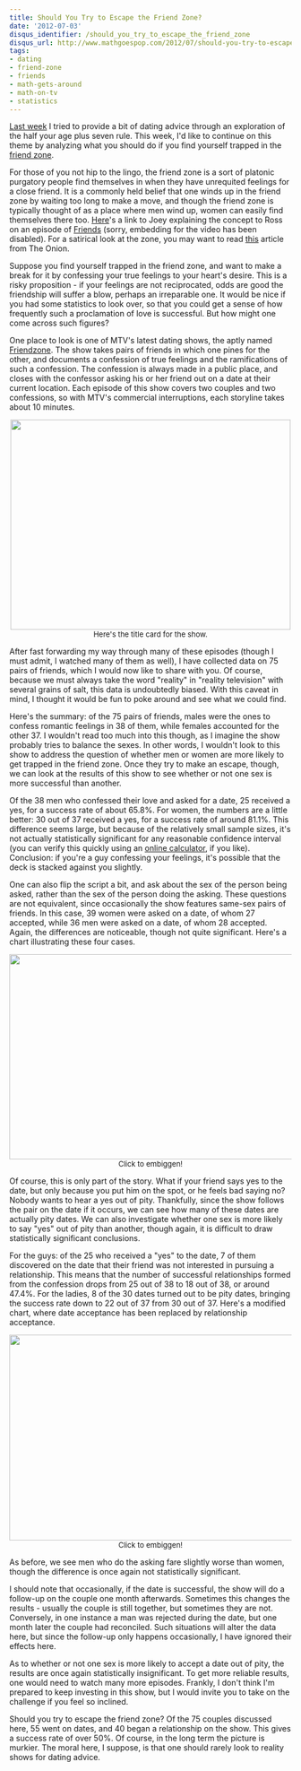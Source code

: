 ```yaml
---
title: Should You Try to Escape the Friend Zone?
date: '2012-07-03'
disqus_identifier: /should_you_try_to_escape_the_friend_zone
disqus_url: http://www.mathgoespop.com/2012/07/should-you-try-to-escape-the-friend-zone.html
tags:
- dating
- friend-zone
- friends
- math-gets-around
- math-on-tv
- statistics
---
```


<a href="http://www.mathgoespop.com/2012/06/a-rule-for-summer-lovin.html">Last week</a> I tried to provide a bit of dating advice through an exploration of the half your age plus seven rule.  This week, I'd like to continue on this theme by analyzing what you should do if you find yourself trapped in the <a href="http://en.wikipedia.org/wiki/Friend_zone">friend zone</a>.

For those of you not hip to the lingo, the friend zone is a sort of platonic purgatory people find themselves in when they have unrequited feelings for a close friend.  It is a commonly held belief that one winds up in the friend zone by waiting too long to make a move, and though the friend zone is typically thought of as a place where men wind up, women can easily find themselves there too.  <a href="http://www.youtube.com/watch?v=4pnMWvbFpS8">Here</a>'s a link to Joey explaining the concept to Ross on an episode of <a href="http://en.wikipedia.org/wiki/Friends">Friends</a> (sorry, embedding for the video has been disabled).  For a satirical look at the zone, you may want to read <a href="http://www.theonion.com/articles/but-if-we-started-dating-it-would-ruin-our-friends,11473/">this</a> article from The Onion.

Suppose you find yourself trapped in the friend zone, and want to make a break for it by confessing your true feelings to your heart's desire.  This is a risky proposition - if your feelings are not reciprocated, odds are good the friendship will suffer a blow, perhaps an irreparable one.  It would be nice if you had some statistics to look over, so that you could get a sense of how frequently such a proclamation of love is successful.  But how might one come across such figures?

One place to look is one of MTV's latest dating shows, the aptly named <a href="http://www.mtv.com/shows/friendzone/series.jhtml">Friendzone</a>.  The show takes pairs of friends in which one pines for the other, and documents a confession of true feelings and the ramifications of such a confession.  The confession is always made in a public place, and closes with the confessor asking his or her friend out on a date at their current location.  Each episode of this show covers two couples and two confessions, so with MTV's commercial interruptions, each storyline takes about 10 minutes.

<p style="text-align:center;font-size:small;"><a href="http://www.mtv.com/shows/friendzone/series.jhtml"><img class="size-full wp-image-2118" title="friendzone" src="http://www.mathgoespop.com/images/2012/07/friendzone_500x375.jpg" alt="" width="500" height="375" /></a><br>Here's the title card for the show.</p>

After fast forwarding my way through many of these episodes (though I must admit, I watched many of them as well), I have collected data on 75 pairs of friends, which I would now like to share with you.  Of course, because we must always take the word "reality" in "reality television" with several grains of salt, this data is undoubtedly biased.  With this caveat in mind, I thought it would be fun to poke around and see what we could find.

Here's the summary: of the 75 pairs of friends, males were the ones to confess romantic feelings in 38 of them, while females accounted for the other 37.  I wouldn't read too much into this though, as I imagine the show probably tries to balance the sexes.  In other words, I wouldn't look to this show to address the question of whether men or women are more likely to get trapped in the friend zone.  Once they try to make an escape, though, we can look at the results of this show to see whether or not one sex is more successful than another.

Of the 38 men who confessed their love and asked for a date, 25 received a yes, for a success rate of about 65.8%.  For women, the numbers are a little better: 30 out of 37 received a yes, for a success rate of around 81.1%.  This difference seems large, but because of the relatively small sample sizes, it's not actually statistically significant for any reasonable confidence interval (you can verify this quickly using an <a href="http://www.mccallum-layton.co.uk/stats/ZTestTwoTailSampleSize.aspx">online calculator</a>, if you like).  Conclusion: if you're a guy confessing your feelings, it's possible that the deck is stacked against you slightly.

One can also flip the script a bit, and ask about the sex of the person being asked, rather than the sex of the person doing the asking.  These questions are not equivalent, since occasionally the show features same-sex pairs of friends.  In this case, 39 women were asked on a date, of whom 27 accepted, while 36 men were asked on a date, of whom 28 accepted.  Again, the differences are noticeable, though not quite significant.  Here's a chart illustrating these four cases.

<p style="text-align:center;font-size:small;"><a href="http://www.mathgoespop.com/images/2012/07/Picture-12.png"><img class="size-full wp-image-2123" title="Date Accept/Reject Proportions" src="http://www.mathgoespop.com/images/2012/07/Picture-12.png" alt="" width="563" height="366" /></a><br>Click to embiggen!</p>

Of course, this is only part of the story.  What if your friend says yes to the date, but only because you put him on the spot, or he feels bad saying no?  Nobody wants to hear a yes out of pity.  Thankfully, since the show follows the pair on the date if it occurs, we can see how many of these dates are actually pity dates.  We can also investigate whether one sex is more likely to say "yes" out of pity than another, though again, it is difficult to draw statistically significant conclusions.

For the guys: of the 25 who received a "yes" to the date, 7 of them discovered on the date that their friend was not interested in pursuing a relationship.  This means that the number of successful relationships formed from the confession drops from 25 out of 38 to 18 out of 38, or around 47.4%.  For the ladies, 8 of the 30 dates turned out to be pity dates, bringing the success rate down to 22 out of 37 from 30 out of 37.  Here's a modified chart, where date acceptance has been replaced by relationship acceptance.

<p style="text-align:center;font-size:small;"><a href="http://www.mathgoespop.com/images/2012/07/Picture-13.png"><img class="size-full wp-image-2125 " title="Relationship Accept Proportions" src="http://www.mathgoespop.com/images/2012/07/Picture-13.png" alt="" width="564" height="367" /></a><br>Click to embiggen!</p>

As before, we see men who do the asking fare slightly worse than women, though the difference is once again not statistically significant.

I should note that occasionally, if the date is successful, the show will do a follow-up on the couple one month afterwards.  Sometimes this changes the results - usually the couple is still together, but sometimes they are not.  Conversely, in one instance a man was rejected during the date, but one month later the couple had reconciled.  Such situations will alter the data here, but since the follow-up only happens occasionally, I have ignored their effects here.

As to whether or not one sex is more likely to accept a date out of pity, the results are once again statistically insignificant.  To get more reliable results, one would need to watch many more episodes.  Frankly, I don't think I'm prepared to keep investing in this show, but I would invite you to take on the challenge if you feel so inclined.

Should you try to escape the friend zone?  Of the 75 couples discussed here, 55 went on dates, and 40 began a relationship on the show.  This gives a success rate of over 50%.  Of course, in the long term the picture is murkier.  The moral here, I suppose, is that one should rarely look to reality shows for dating advice.
